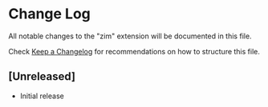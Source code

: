 # Change Log

All notable changes to the "zim" extension will be documented in this file.

Check [Keep a Changelog](http://keepachangelog.com/) for recommendations on how to structure this file.

## [Unreleased]

- Initial release